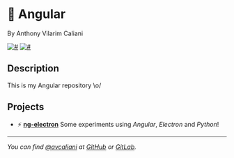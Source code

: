 # 📕 Angular
By Anthony Vilarim Caliani

[![#](https://img.shields.io/badge/licence-MIT-blue.svg)](#) [![#](https://img.shields.io/badge/angular-2+-red.svg)](#)

## Description
This is my Angular repository \o/

## Projects

- ⚡️ **[ng-electron](ng-electron/README.md)** Some experiments using _Angular_, _Electron_ and _Python_!

---

_You can find [@avcaliani](#) at [GitHub](https://github.com/avcaliani) or [GitLab](https://gitlab.com/avcaliani)._
